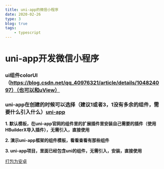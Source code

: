 ```yaml
---
title: uni-app的微信小程序
date: 2020-02-26
type: 3
blog: true
tags:
    - typescript
---
```



# uni-app开发微信小程序
### ui组件colorUI（https://blog.csdn.net/qq_40976321/article/details/104824097）（也可以和uView）

### uni-app在创建的时候可以选择（建议1或者3，1没有多余的组件，需要什么引入什么）[uni-app](https://uniapp.dcloud.io/component/README)
**1. 默认模板，在uni-app官网的组件里的扩展插件里安装自己需要的插件（使用HBuilderX导入插件），无需引入，直接使用**

**2. 演示uni-app框架的组件模板，看看查看有那些组件**

**3. uni-app项目，里面已经包含uni的组件，无需引入，安装，直接使用**

[打包为安卓](https://blog.csdn.net/ming19951224/article/details/108707630)




